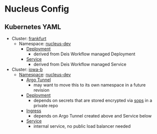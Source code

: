 # Nucleus Config

## Kubernetes YAML

- Cluster: [frankfurt](frankfurt/)
  - Namespace: [nucleus-dev](frankfurt/nucleus-dev/)
    - [Deployment](frankfurt/nucleus-dev/deploy.yaml)
      - derived from Deis Workflow managed Deployment
    - [Service](frankfurt/nucleus-dev/svc.yaml)
      - derived from Deis Workflow managed Service
- Cluster: [iowa-b](iowa-b/)
  - [Namespace](iowa-b/nucleus-dev/nucleus-dev-ns.yaml): [nucleus-dev](iowa-b/nucleus-dev/)
    - [Argo Tunnel](iowa-b/nucleus-dev/argo-tunnel.yaml)
      - may want to move this to its own namespace in a future revision
    - [Deployment](iowa-b/nucleus-dev/deploy.yaml)
      - depends on secrets that are stored encrypted via [sops](https://github.com/mozilla/sops) in a private repo
    - [Ingress](iowa-b/nucleus-dev/ingress.yaml)
      - depends on Argo Tunnel created above and Service below
    - [Service](iowa-b/nucleus-dev/svc.yaml)
      - internal service, no public load balancer needed
